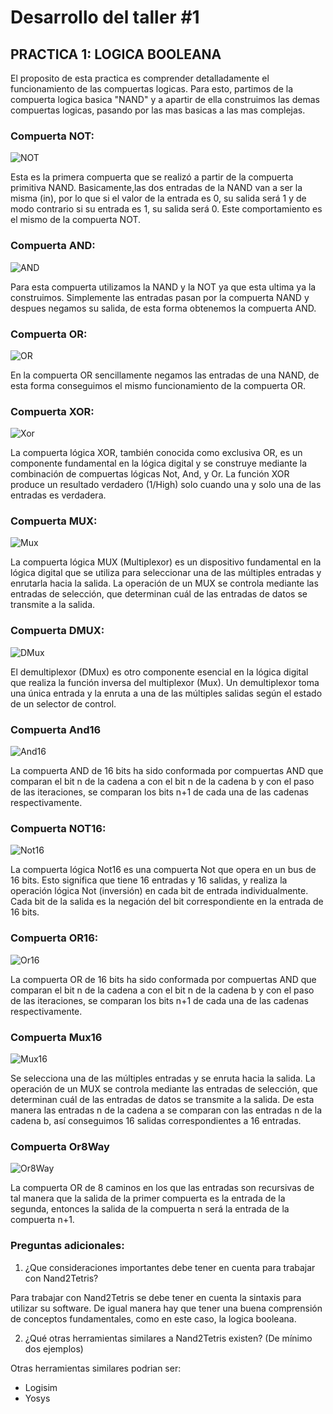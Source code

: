 # Desarrollo del taller #1

## **PRACTICA 1: LOGICA BOOLEANA**

El proposito de esta practica es comprender detalladamente el funcionamiento de las compuertas logicas. Para esto, partimos de la compuerta logica basica "NAND" y a apartir de ella construimos 
las demas compuertas logicas, pasando por las mas basicas a las mas complejas.

### **Compuerta NOT:**

![NOT](https://github.com/Fernando2240/Grupo-Megahertz/assets/73613484/71932439-030c-4adc-bf36-ae182a35f414)

Esta es la primera compuerta que se realizó a partir de la compuerta primitiva NAND. Basicamente,las dos entradas de la NAND van a ser la misma (in), por lo que si el valor de la entrada es 0, su salida será 1 y de modo 
contrario si su entrada es 1, su salida será 0. Este comportamiento es el mismo de la compuerta NOT.

### **Compuerta AND:**

![AND](https://github.com/Fernando2240/Grupo-Megahertz/assets/73613484/0c9c67f8-bc7b-4068-89cf-1d19c4c50153)

Para esta compuerta utilizamos la NAND y la NOT ya que esta ultima ya la construimos. Simplemente las entradas pasan por la compuerta NAND y despues negamos su salida, de esta forma obtenemos la compuerta AND.

### **Compuerta OR:**

![OR](https://github.com/Fernando2240/Grupo-Megahertz/assets/73613484/1eae5a8c-fafd-4954-bd16-f690dcb1c070)

En la compuerta OR sencillamente negamos las entradas de una NAND, de esta forma conseguimos el mismo funcionamiento de la compuerta OR. 

### **Compuerta XOR:**

![Xor](https://github.com/Fernando2240/Grupo-Megahertz/assets/92164946/24804705-2da4-4bb4-bf67-3c26cca0383e)

La compuerta lógica XOR, también conocida como exclusiva OR, es un componente fundamental en la lógica digital y se construye mediante la combinación de compuertas lógicas Not, And, y Or. La función XOR produce un resultado verdadero (1/High) solo cuando una y solo una de las entradas es verdadera.

### **Compuerta MUX:**

![Mux](https://github.com/Fernando2240/Grupo-Megahertz/assets/92164946/ae2a8f41-4da2-4cde-8579-4ed71bdc61c4)

La compuerta lógica MUX (Multiplexor) es un dispositivo fundamental en la lógica digital que se utiliza para seleccionar una de las múltiples entradas y enrutarla hacia la salida. La operación de un MUX se controla mediante las entradas de selección, que determinan cuál de las entradas de datos se transmite a la salida.

### **Compuerta DMUX:**

![DMux](https://github.com/Fernando2240/Grupo-Megahertz/assets/92164946/4329fc92-2798-44cd-bebc-6c8f5b83a046)

El demultiplexor (DMux) es otro componente esencial en la lógica digital que realiza la función inversa del multiplexor (Mux). Un demultiplexor toma una única entrada y la enruta a una de las múltiples salidas según el estado de un selector de control.

### **Compuerta And16**

![And16](https://github.com/Fernando2240/Grupo-Megahertz/assets/92164946/e5264ef2-f8b3-4d28-91c1-d022d101f2ef)

La compuerta AND de 16 bits ha sido conformada por compuertas AND que comparan el bit n de la cadena a con el bit n de la cadena b y con el paso de las iteraciones, se comparan los bits n+1 de cada una de las cadenas respectivamente.

### **Compuerta NOT16:**

![Not16](https://github.com/Fernando2240/Grupo-Megahertz/assets/92164946/78af8d4f-cd3f-4582-8907-133ebbbc08f7)

La compuerta lógica Not16 es una compuerta Not que opera en un bus de 16 bits. Esto significa que tiene 16 entradas y 16 salidas, y realiza la operación lógica Not (inversión) en cada bit de entrada individualmente. Cada bit de la salida es la negación del bit correspondiente en la entrada de 16 bits.

### **Compuerta OR16:**

![Or16](https://github.com/Fernando2240/Grupo-Megahertz/assets/92164946/62af5991-5cf6-48af-8e13-3e8d553cbbc2)

La compuerta OR de 16 bits ha sido conformada por compuertas AND que comparan el bit n de la cadena a con el bit n de la cadena b y con el paso de las iteraciones, se comparan los bits n+1 de cada una de las cadenas respectivamente.

### **Compuerta Mux16**

![Mux16](https://github.com/Fernando2240/Grupo-Megahertz/assets/92164946/7763a12e-50ef-4832-b24f-e75bbce40c38)

Se selecciona una de las múltiples entradas y se enruta hacia la salida. La operación de un MUX se controla mediante las entradas de selección, que determinan cuál de las entradas de datos se transmite a la salida. De esta manera las entradas n de la cadena a se comparan con las entradas n de la cadena b, así conseguimos 16 salidas correspondientes a 16 entradas.

### **Compuerta Or8Way**

![Or8Way](https://github.com/Fernando2240/Grupo-Megahertz/assets/92164946/3167e0b7-9544-420f-ac0a-0141a404becd)

La compuerta OR de 8 caminos en los que las entradas son recursivas de tal manera que la salida de la primer compuerta es la entrada de la segunda, entonces la salida de la compuerta n será la entrada de la compuerta n+1.

### **Preguntas adicionales:**

1. ¿Que consideraciones importantes debe tener en cuenta para trabajar con Nand2Tetris?

Para trabajar con Nand2Tetris se debe tener en cuenta la sintaxis para utilizar su software. De igual manera hay que tener una buena comprensión de conceptos fundamentales, como en este caso, la logica booleana.

2. ¿Qué otras herramientas similares a Nand2Tetris existen? (De mínimo dos ejemplos)

Otras herramientas similares podrian ser:
- Logisim
- Yosys
